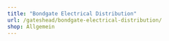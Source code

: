 ```yaml
---
title: "Bondgate Electrical Distribution"
url: /gateshead/bondgate-electrical-distribution/
shop: Allgemein
---
```

